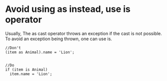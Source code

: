 # Avoid using as instead, use is operator
Usually, The as cast operator throws an exception if the cast is not possible. To avoid an exception being thrown, one can use is.

``` flutter
//Don't
(item as Animal).name = 'Lion';


//Do
if (item is Animal)
  item.name = 'Lion';
```
